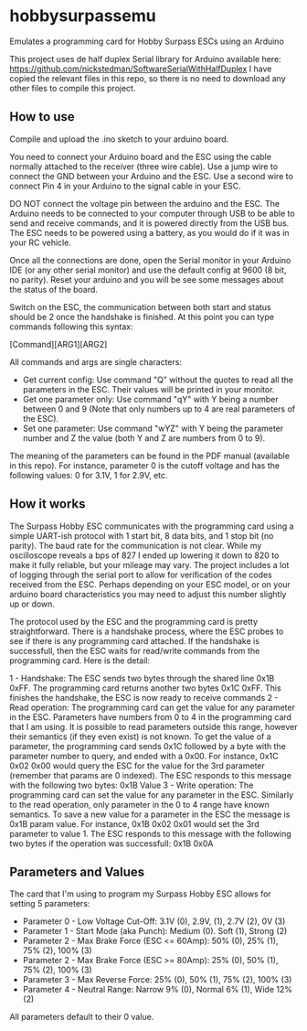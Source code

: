 # hobbysurpassemu
Emulates a programming card for Hobby Surpass ESCs using an Arduino

This project uses de half duplex Serial library for Arduino available here: https://github.com/nickstedman/SoftwareSerialWithHalfDuplex
I have copied the relevant files in this repo, so there is no need to download any other files to compile this project.

## How to use
Compile and upload the .ino sketch to your arduino board.

You need to connect your Arduino board and the ESC using the cable normally attached to the receiver (three wire cable).
Use a jump wire to connect the GND between your Arduino and the ESC. Use a second wire to connect Pin 4 in your Arduino to the signal cable in your ESC.

DO NOT connect the voltage pin between the arduino and the ESC. The Arduino needs to be connected to your computer through USB to be able to send and receive commands, and it is powered directly from the USB bus. The ESC needs to be powered using a battery, as you would do if it was in your RC vehicle.

Once all the connections are done, open the Serial monitor in your Arduino IDE (or any other serial monitor) and use the default config at 9600 (8 bit, no parity). Reset your arduino and you will be see some messages about the status of the board. 

Switch on the ESC, the communication between both start and status should be 2 once the handshake is finished. At this point you can type commands following this syntax:

[Command][ARG1][ARG2]

All commands and args are single characters:

- Get current config: Use command "Q" without the quotes to read all the parameters in the ESC. Their values will be printed in your monitor.
- Get one parameter only: Use command "qY" with Y being a number between 0 and 9 (Note that only numbers up to 4 are real parameters of the ESC).
- Set one parameter: Use command "wYZ" with Y being the parameter number and Z the value (both Y and Z are numbers from 0 to 9).

The meaning of the parameters can be found in the PDF manual (available in this repo). For instance, parameter 0 is the cutoff voltage and has the following values: 0 for 3.1V, 1 for 2.9V, etc.

## How it works
The Surpass Hobby ESC communicates with the programming card using a simple UART-ish protocol with 1 start bit, 8 data bits, and 1 stop bit (no parity). The baud rate for the communication is not clear. While my oscilloscope reveals a bps of 827 I ended up lowering it down to 820 to make it fully reliable, but your mileage may vary. The project includes a lot of logging through the serial port to allow for verification of the codes received from the ESC. Perhaps depending on your ESC model, or on your arduino board characteristics you may need to adjust this number slightly up or down.

The protocol used by the ESC and the programming card is pretty straightforward. There is a handshake process, where the ESC probes to see if there is any programming card attached. If the handshake is successfull, then the ESC waits for read/write commands from the programming card. Here is the detail:

1 - Handshake: The ESC sends two bytes through the shared line 0x1B 0xFF. The programming card returns another two bytes 0x1C 0xFF. This finishes the handshake, the ESC is now ready to receive commands
2 - Read operation: The programming card can get the value for any parameter in the ESC. Parameters have numbers from 0 to 4 in the programming card that I am using. It is possible to read parameters outside this range, however their semantics (if they even exist) is not known. To get the value of a parameter, the programming card sends 0x1C followed by a byte with the parameter number to query, and ended with a 0x00. For instance, 0x1C 0x02 0x00 would query the ESC for the value for the 3rd parameter (remember that params are 0 indexed). The ESC responds to this message with the following two bytes: 0x1B Value
3 - Write operation: The programming card can set the value for any parameter in the ESC. Similarly to the read operation, only parameter in the 0 to 4 range have known semantics. To save a new value for a parameter in the ESC the message is 0x1B param value. For instance, 0x1B 0x02 0x01 would set the 3rd parameter to value 1. The ESC responds to this message with the following two bytes if the operation was successfull: 0x1B 0x0A

## Parameters and Values
The card that I'm using to program my Surpass Hobby ESC allows for setting 5 parameters:
- Parameter 0 - Low Voltage Cut-Off: 3.1V (0), 2.9V, (1), 2.7V (2), 0V (3)
- Parameter 1 - Start Mode (aka Punch): Medium (0). Soft (1), Strong (2)
- Parameter 2 - Max Brake Force (ESC <= 60Amp): 50% (0), 25% (1), 75% (2), 100% (3)
- Parameter 2 - Max Brake Force (ESC >= 80Amp): 25% (0), 50% (1), 75% (2), 100% (3)
- Parameter 3 - Max Reverse Force: 25% (0), 50% (1), 75% (2), 100% (3)
- Parameter 4 - Neutral Range: Narrow 9% (0), Normal 6% (1), Wide 12% (2)

All parameters default to their 0 value.
